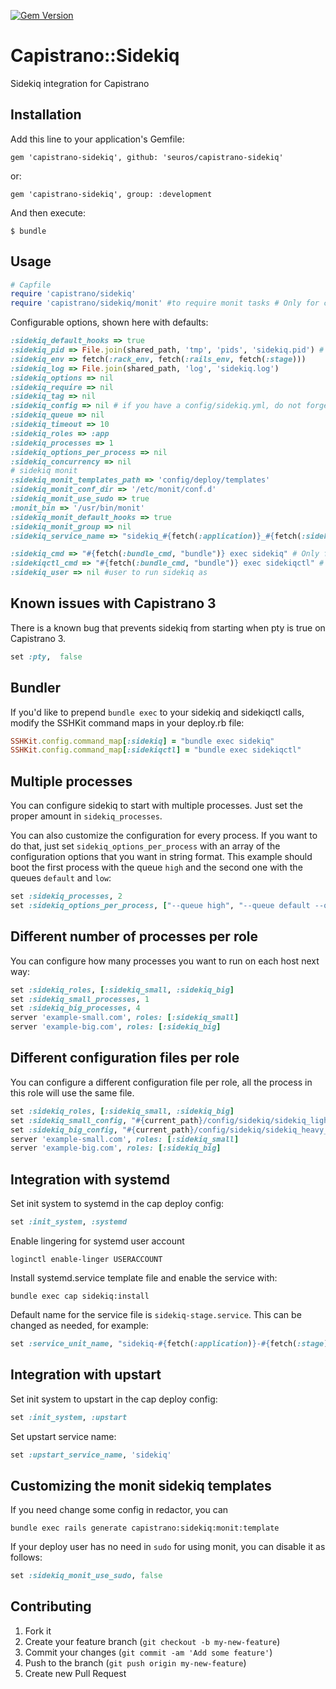[![Gem Version](https://badge.fury.io/rb/capistrano-sidekiq.svg)](http://badge.fury.io/rb/capistrano-sidekiq)

# Capistrano::Sidekiq

Sidekiq integration for Capistrano

## Installation

Add this line to your application's Gemfile:

    gem 'capistrano-sidekiq', github: 'seuros/capistrano-sidekiq'

or:

    gem 'capistrano-sidekiq', group: :development

And then execute:

    $ bundle


## Usage
```ruby
# Capfile
require 'capistrano/sidekiq'
require 'capistrano/sidekiq/monit' #to require monit tasks # Only for capistrano3
```


Configurable options, shown here with defaults:

```ruby
:sidekiq_default_hooks => true
:sidekiq_pid => File.join(shared_path, 'tmp', 'pids', 'sidekiq.pid') # ensure this path exists in production before deploying.
:sidekiq_env => fetch(:rack_env, fetch(:rails_env, fetch(:stage)))
:sidekiq_log => File.join(shared_path, 'log', 'sidekiq.log')
:sidekiq_options => nil
:sidekiq_require => nil
:sidekiq_tag => nil
:sidekiq_config => nil # if you have a config/sidekiq.yml, do not forget to set this. 
:sidekiq_queue => nil
:sidekiq_timeout => 10
:sidekiq_roles => :app
:sidekiq_processes => 1
:sidekiq_options_per_process => nil
:sidekiq_concurrency => nil
# sidekiq monit
:sidekiq_monit_templates_path => 'config/deploy/templates'
:sidekiq_monit_conf_dir => '/etc/monit/conf.d'
:sidekiq_monit_use_sudo => true
:monit_bin => '/usr/bin/monit'
:sidekiq_monit_default_hooks => true
:sidekiq_monit_group => nil
:sidekiq_service_name => "sidekiq_#{fetch(:application)}_#{fetch(:sidekiq_env)}" + (index ? "_#{index}" : '') 

:sidekiq_cmd => "#{fetch(:bundle_cmd, "bundle")} exec sidekiq" # Only for capistrano2.5
:sidekiqctl_cmd => "#{fetch(:bundle_cmd, "bundle")} exec sidekiqctl" # Only for capistrano2.5
:sidekiq_user => nil #user to run sidekiq as
```

## Known issues with Capistrano 3

There is a known bug that prevents sidekiq from starting when pty is true on Capistrano 3.
```ruby
set :pty,  false
```

## Bundler

If you'd like to prepend `bundle exec` to your sidekiq and sidekiqctl calls, modify the SSHKit command maps
in your deploy.rb file:
```ruby
SSHKit.config.command_map[:sidekiq] = "bundle exec sidekiq"
SSHKit.config.command_map[:sidekiqctl] = "bundle exec sidekiqctl"
```

## Multiple processes

You can configure sidekiq to start with multiple processes. Just set the proper amount in `sidekiq_processes`.

You can also customize the configuration for every process. If you want to do that, just set
`sidekiq_options_per_process` with an array of the configuration options that you want in string format.
This example should boot the first process with the queue `high` and the second one with the queues `default`
and `low`:

```ruby
set :sidekiq_processes, 2
set :sidekiq_options_per_process, ["--queue high", "--queue default --queue low"]
```

## Different number of processes per role

You can configure how many processes you want to run on each host next way:

```ruby
set :sidekiq_roles, [:sidekiq_small, :sidekiq_big]
set :sidekiq_small_processes, 1
set :sidekiq_big_processes, 4
server 'example-small.com', roles: [:sidekiq_small]
server 'example-big.com', roles: [:sidekiq_big]
```

## Different configuration files per role

You can configure a different configuration file per role, all the process in this role will use the same file.

```ruby
set :sidekiq_roles, [:sidekiq_small, :sidekiq_big]
set :sidekiq_small_config, "#{current_path}/config/sidekiq/sidekiq_light_jobs.yml"
set :sidekiq_big_config, "#{current_path}/config/sidekiq/sidekiq_heavy_jobs.yml"
server 'example-small.com', roles: [:sidekiq_small]
server 'example-big.com', roles: [:sidekiq_big]
```

## Integration with systemd

Set init system to systemd in the cap deploy config:

```ruby
set :init_system, :systemd
```

Enable lingering for systemd user account

```
loginctl enable-linger USERACCOUNT
```

Install systemd.service template file and enable the service with:

```
bundle exec cap sidekiq:install
```

Default name for the service file is `sidekiq-stage.service`. This can be changed as needed, for example:

```ruby
set :service_unit_name, "sidekiq-#{fetch(:application)}-#{fetch(:stage)}.service"
```

## Integration with upstart

Set init system to upstart in the cap deploy config:

```ruby
set :init_system, :upstart
```

Set upstart service name:
```ruby
set :upstart_service_name, 'sidekiq'
```

## Customizing the monit sidekiq templates

If you need change some config in redactor, you can

```
bundle exec rails generate capistrano:sidekiq:monit:template
```

If your deploy user has no need in `sudo` for using monit, you can disable it as follows:

```ruby
set :sidekiq_monit_use_sudo, false
```

## Contributing

1. Fork it
2. Create your feature branch (`git checkout -b my-new-feature`)
3. Commit your changes (`git commit -am 'Add some feature'`)
4. Push to the branch (`git push origin my-new-feature`)
5. Create new Pull Request
